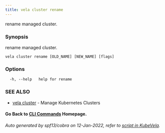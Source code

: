```yaml
---
title: vela cluster rename
---
```


rename managed cluster.

### Synopsis

rename managed cluster.

```
vela cluster rename [OLD_NAME] [NEW_NAME] [flags]
```

### Options

```
  -h, --help   help for rename
```

### SEE ALSO

* [vela cluster](vela_cluster)	 - Manage Kubernetes Clusters

#### Go Back to [CLI Commands](vela) Homepage.


###### Auto generated by spf13/cobra on 12-Jan-2022, refer to [script in KubeVela](https://github.com/oam-dev/kubevela/tree/master/hack/docgen).
